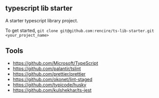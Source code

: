 ## typescript lib starter

A starter typescript library project.

To get started, `git clone git@github.com:rencire/ts-lib-starter.git <your_project_name>`

## Tools

* https://github.com/Microsoft/TypeScript
* https://github.com/palantir/tslint
* https://github.com/prettier/prettier
* https://github.com/okonet/lint-staged
* https://github.com/typicode/husky
* https://github.com/kulshekhar/ts-jest

